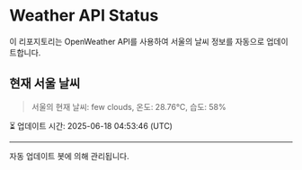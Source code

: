 
# Weather API Status

이 리포지토리는 OpenWeather API를 사용하여 서울의 날씨 정보를 자동으로 업데이트합니다.

## 현재 서울 날씨
> 서울의 현재 날씨: few clouds, 온도: 28.76°C, 습도: 58%

⏳ 업데이트 시간: 2025-06-18 04:53:46 (UTC)

---
자동 업데이트 봇에 의해 관리됩니다.
